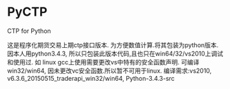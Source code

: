 # PyCTP
CTP for Python

这是程序化期货交易上期ctp接口版本. 为方便数值计算.将其包装为python版本. 因本人用python3.4.3, 所以只包装此版本代码,且也只在win64/32/vs2010上调试和使用过. 如 linux gcc上使用需要更改vs中特有的安全函数声明.
可编译win32/win64, 因未更改vc安全函数.所以暂不可用于linux.
编译需求:vs2010, v6.3.6_20150515_traderapi_win32/win64, Python-3.4.3-src
